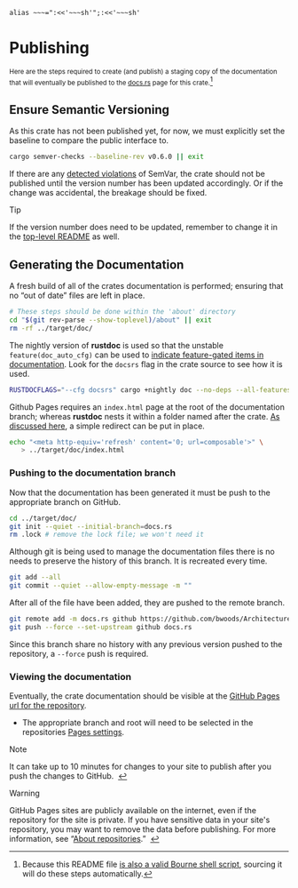 	alias ~~~=":<<'~~~sh'";:<<'~~~sh'

# Publishing

<small>Here are the steps required to create (and publish) a staging copy of the documentation that will eventually be published to the [docs.rs]() page for this crate.</small>[^sh]




[^sh]: Because this README file [is also a valid Bourne shell script](https://gist.github.com/bwoods/1c25cb7723a06a076c2152a2781d4d49), sourcing it will do these steps automatically.



## Ensure Semantic Versioning

As this crate has not been published yet, for now, we must explicitly set the baseline to compare the public interface to.

~~~sh
cargo semver-checks --baseline-rev v0.6.0 || exit
~~~

If there are any [detected violations](https://github.com/obi1kenobi/cargo-semver-checks) of SemVar, the crate should not be published until the version number has been updated accordingly. Or if the change was accidental, the breakage should be fixed.

> [!TIP]
>
> If the version number does need to be updated, remember to change it in the [top-level README](../README.md) as well.



## Generating the Documentation

A fresh build of all of the crates documentation is performed; ensuring that no “out of date” files are left in place.	

~~~sh
# These steps should be done within the 'about' directory
cd "$(git rev-parse --show-toplevel)/about" || exit
rm -rf ../target/doc/
~~~

The nightly version of **rustdoc** is used so that the unstable `feature(doc_auto_cfg)` can be used to [indicate feature-gated items in documentation](https://github.com/rust-random/rand/issues/986). Look for the `docsrs` flag in the crate source to see how it is used.

~~~sh
RUSTDOCFLAGS="--cfg docsrs" cargo +nightly doc --no-deps --all-features || exit
~~~

Github Pages requires an `index.html` page at the root of the documentation branch; whereas **rustdoc** nests it within a folder named after the crate. [As discussed here](https://dev.to/deciduously/prepare-your-rust-api-docs-for-github-pages-2n5i), a simple redirect can be put in place.

~~~sh
echo "<meta http-equiv='refresh' content='0; url=composable'>" \
   > ../target/doc/index.html
~~~



### Pushing to the documentation branch

Now that the documentation has been generated it must be push to the appropriate branch on GitHub.

~~~sh
cd ../target/doc/
git init --quiet --initial-branch=docs.rs
rm .lock # remove the lock file; we won't need it
~~~

Although git is being used to manage the documentation files there is no needs to preserve the history of this branch. It is recreated every time.

~~~sh
git add --all
git commit --quiet --allow-empty-message -m ""
~~~

After all of the file have been added, they are pushed to the remote branch.

~~~sh
git remote add -m docs.rs github https://github.com/bwoods/Architecture.git
git push --force --set-upstream github docs.rs
~~~

Since this branch share no history with any previous version pushed to the repository, a `--force` push is required.



### Viewing the documentation

Eventually, the crate documentation should be visible at the [GitHub Pages url for the repository](http://bwoods.github.io/Architecture).

- The appropriate branch and root will need to be selected in the repositories [Pages settings](https://github.com/bwoods/Architecture/settings/pages).



> [!NOTE]
>
> It can take up to 10 minutes for changes to your site to publish after you push the changes to GitHub.&nbsp; [↩](https://docs.github.com/en/pages/getting-started-with-github-pages/creating-a-github-pages-site)



> [!WARNING]
>
> GitHub Pages sites are publicly available on the internet, even if the repository for the site is private. If you have sensitive data in your site's repository, you may want to remove the data before publishing. For more information, see “[About repositories](https://docs.github.com/en/repositories/creating-and-managing-repositories/about-repositories#about-repository-visibility).”&nbsp; [↩](https://docs.github.com/en/pages/getting-started-with-github-pages/creating-a-github-pages-site)



